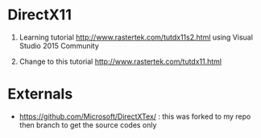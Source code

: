 # DirectX11
1) Learning tutorial http://www.rastertek.com/tutdx11s2.html
using Visual Studio 2015 Community

2) Change to this tutorial http://www.rastertek.com/tutdx11.html


# Externals
- https://github.com/Microsoft/DirectXTex/  : this was forked to my repo then branch to get the source codes only